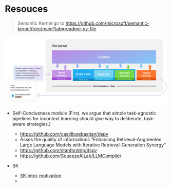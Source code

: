 
# Resouces
  
> Semantic Kernel go to https://github.com/microsoft/semantic-kernel/tree/main?tab=readme-ov-file

![Alt text](semantic_kernell.png)

- Self-Conciusness module (First, we argue that simple task-agnostic pipelines for incontext learning should give way to deliberate, task-aware strategies.)
  - https://github.com/castillosebastian/dspy
  - Asses the quality of informations "Enhancing Retrieval-Augmented Large Language Models with Iterative Retrieval-Generation Synergy"
  - https://github.com/stanfordnlp/dspy
  - https://github.com/SqueezeAILab/LLMCompiler


- SK
  - [SK-intro-motivation](https://www.youtube.com/watch?v=WlFz5olN3V8&list=PL20mfA9efrmMmLEy1fhFDvB_OmUpNUFqB&index=1)
  -    
